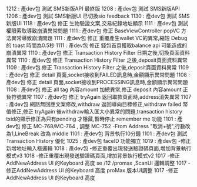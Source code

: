 1212 : 產dev包 測試 SMS新版API 最終版
1208 : 產dev包 測試 SMS新版API
1206 : 產dev包 測試 SMS新版UI 已切換sio feedback 
1130 : 產dev包 測試 SMS新版UI
1118 : 產dev包 修正 生物驗證文案,交易紀錄地址顯示
1111 : 產dev包 測試 權限索取導致崩潰異常問題
1111 : 產dev包 修正 BaseViewController popVC 方法異常導致崩潰問題
1111 : 產dev包 修正 重覆產生wallet VC的異常,縮短 Debug的 toast 時間為0.5秒
1111 : 產dev包 修正 錢包首頁獲取balance api 可能造成的崩潰異常
1110 : 產dev包 修正 Transaction History Filter 日期之後,切換頁面資料異常
1110 : 產dev包 修正 Transaction History Filter 之後,deposit頁面資料異常
1109 : 產dev包 修正 Transaction History Filter 之後,deposit頁面資料異常
1109 : 產dev包 修正 detail 頁面,socket接收到FAILED訊息時,金額顯示異常問題
1108 : 產dev包 修正 detail 頁面,socket接收到PROCESSING訊息時,金額顯示異常問題
1108 : 產dev包 修正 all tag 內容amount 加總異常,修正 deposit 內容amount 正負符號異常
1107 : 產dev包 修正 tryAgain 返回取款頁面時,address消失異常
1107 : 產dev包 網路無回應文案修改,withdraw 返回導向目標修正,withdraw failed 幣值修正,修正 tryAgain 後withdraw輸入匡大小異常的問題,transaction history txid的顯示修正為只有pending 才隱藏,暫時停止 remember me 功能
1101 : 產dev包 修正 MC-768/MC-764 , 調整 MC-752 -From Address "取消+號",行數改為1,LineBreak 改為 middle
1101 : 產dev包 背景執行10分鐘
1101 : 產dev包 測試Transaction History 優化
1025 : 產dev包 faceID 功能獨立
1019 : 產dev包 -修正新增地址輸入框邏輯
1018 : 產dev包 -修正重覆出現發送驗證碼頁面,增加背景執行模式v3
1018 -修正重覆出現發送驗證碼頁面,增加背景執行模式v2
1017 -修正AddNewAddress UI 的Keyboard 高度 se /12 /promax ,ScanUI 邏輯調整
1017 -修正AddNewAddress UI 的Keyboard 高度 proMax 版本UI調整
1017 -修正AddNewAddress UI 的Keyboard 高度
